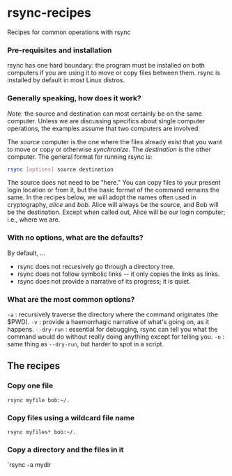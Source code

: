 # rsync-recipes
Recipes for common operations with rsync

### Pre-requisites and installation

rsync has one hard boundary: the program must be installed on both computers if you are
using it to move or copy files between them. rsync is installed by default in most Linux
distros.

### Generally speaking, how does it work?

*Note:* the source and destination can most certainly be on the same computer. Unless we are discussing
specifics about single computer operations, the examples assume that two computers are involved.

The *source* computer is the one where the files already exist that you want to move or copy or otherwise
*synchronize*. The *destination* is the other computer. The general format for running rsync is:

```bash
rsync [options] source destination
```

The source does not need to be "here." You can copy files to your present login location or from it, but the
basic format of the command remains the same. In the recipes below, we will adopt the
names often used in cryptography, *alice* and *bob*. Alice will always be the source, and Bob will be the
destination. Except when called out, Alice will be our login computer; i.e., where we are.

### With no options, what are the defaults?

By default, ...

- rsync does not recursively go through a directory tree.
- rsync does not follow symbolic links -- it only copies the links as links.
- rsync does not provide a narrative of its progress; it is quiet.

### What are the most common options?

`-a` : recursively traverse the directory where the command originates (the $PWD).
`-v` : provide a haemorrhagic narrative of what's going on, as it happens.
`--dry-run` : essential for debugging, rsync can tell you what the command would do without really doing anything except for telling you.
`-n` : same thing as `--dry-run`, but harder to spot in a script.

## The recipes

### Copy one file

`rsync myfile bob:~/.`

### Copy files using a wildcard file name

`rsync myfiles* bob:~/.`

### Copy a directory and the files in it

`rsync -a mydir
